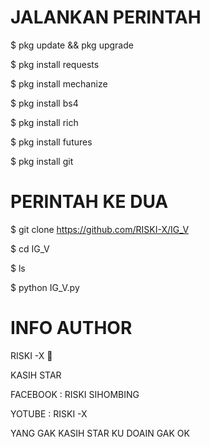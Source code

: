 # JALANKAN PERINTAH
$  pkg update && pkg upgrade

$  pkg install requests

$  pkg install mechanize

$  pkg install bs4

$  pkg install rich

$  pkg install futures

$  pkg install git

# PERINTAH KE DUA

$  git clone https://github.com/RISKI-X/IG_V

$  cd IG_V

$  ls

$  python IG_V.py



#  INFO AUTHOR

RISKI -X 🥰

KASIH STAR

FACEBOOK : RISKI SIHOMBING

YOTUBE : RISKI -X

YANG GAK KASIH STAR KU DOAIN GAK OK
